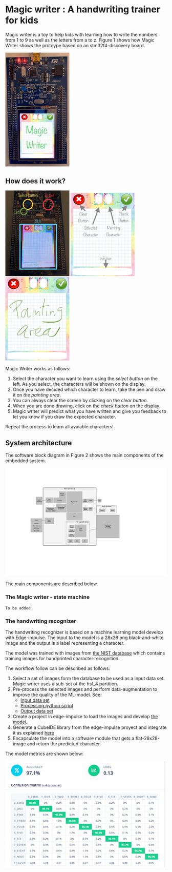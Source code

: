 # Magic writer : A handwriting trainer for kids

Magic writer is a toy to help kids with learning how to write the numbers from 1 to 9 as well as the letters from a to z.
Figure 1 shows how Magic Writer shows the protoype based on an stm32f4-discovery board.

<p float="left">
<img src="https://raw.githubusercontent.com/szerpadiaz/Making_Embedded_Systems_Orange_Stars/main/STM_SandBox/MagicWritter/Utilities/images/prototype_1.jpg" alt="image 1" width="200"/>
</p>

## How does it work?

<p float="left">
<img src="https://raw.githubusercontent.com/szerpadiaz/Making_Embedded_Systems_Orange_Stars/main/STM_SandBox/MagicWritter/Utilities/images/prototype_2.jpg" alt="image 2" width="200"/>
<img src="https://raw.githubusercontent.com/szerpadiaz/Making_Embedded_Systems_Orange_Stars/main/STM_SandBox/MagicWritter/Utilities/images/prototype_3.jpg" alt="image 3" width="200"/>
<img src="https://raw.githubusercontent.com/szerpadiaz/Making_Embedded_Systems_Orange_Stars/main/STM_SandBox/MagicWritter/Utilities/images/prototype_4.jpg" alt="image 4" width="200"/>
</p>


Magic Writer works as follows:

1. Select the character you want to learn using the *select button* on the left. As you select, the characters will be shown on the display.
2. Once you have decided which character to learn, take the pen and draw it on *the painting area*.
3. You can always clear the screen by clicking on the *clear button*.
3. When you are done drawing, click on the *check button* on the display.
5. Magic writer will predict what you have written and give you feedback to let you know if you draw the expected character.

Repeat the process to learn all avaiable characters!

## System architecture

The software block diagram in Figure 2 shows the main components of the embedded system.

![Screenshot](MagicWriter_sw_diagram.jpg)

The main components are described below.

### The Magic writer - state machine

	To be added

### The handwriting recognizer

The handwriting recognizer is based on a machine learning model develop with Edge-impulse.
The input to the model is a 28x28 png black-and-white image and the output is a label representing a character.

The model was trained with images from [the NIST database](https://www.nist.gov/srd/nist-special-database-19) which contains training images for handprinted character recognition.

The workflow follow can be described as follows:
 1. Select a set of images form the database to be used as a input data set. Magic writer uses a sub-set of the hsf_4 partition.
 2. Pre-process the selected images and perform data-augmentation to improve the quality of the ML-model. See:
 	- [Input data set](https://drive.google.com/drive/folders/17RtXM1MVcgyUMoeIjmoOlJwrE-I_i-8W)
 	- [Processing python script](https://colab.research.google.com/drive/1YkGoW1ZgTk_fhABNCcS_HA6v-yvXLbE0#scrollTo=ZkEKJ7g9u21N)
 	- [Output data set](https://drive.google.com/drive/folders/1uDkGckb4qN-0c4PEV3rjXwat7OAA4WyX)
 3. Create a project in edge-impulse to load the images and develop [the model](https://studio.edgeimpulse.com/public/108724/latest).
 4. Generate a CubeIDE library from the edge-impulse proyect and integrate it as explained [here](https://docs.edgeimpulse.com/docs/deployment/using-cubeai)
 5. Encapsulate the model into a software module that gets a flat-28x28-image and return the predicted character.


The model metrics are shown below:

<img src="https://raw.githubusercontent.com/szerpadiaz/Making_Embedded_Systems_Orange_Stars/main/STM_SandBox/MagicWritter/Utilities/images/ai_model_matrix.png" alt="image 5" width="500"/>
